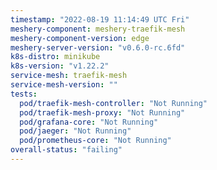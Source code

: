 ```yaml
---
timestamp: "2022-08-19 11:14:49 UTC Fri"
meshery-component: meshery-traefik-mesh
meshery-component-version: edge
meshery-server-version: "v0.6.0-rc.6fd"
k8s-distro: minikube
k8s-version: "v1.22.2"
service-mesh: traefik-mesh
service-mesh-version: ""
tests:
  pod/traefik-mesh-controller: "Not Running"
  pod/traefik-mesh-proxy: "Not Running"
  pod/grafana-core: "Not Running"
  pod/jaeger: "Not Running"
  pod/prometheus-core: "Not Running"
overall-status: "failing"
---
```

